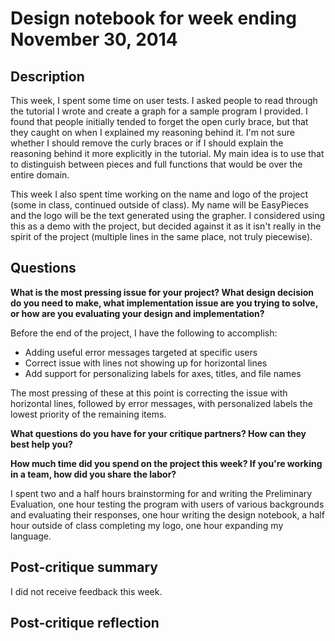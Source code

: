 # Design notebook for week ending November 30, 2014

## Description

This week, I spent some time on user tests. I asked people to read through the
tutorial I wrote and create a graph for a sample program I provided. I found
that people initially tended to forget the open curly brace, but that they 
caught on when I explained my reasoning behind it. I'm not sure whether I should
remove the curly braces or if I should explain the reasoning behind it more
explicitly in the tutorial. My main idea is to use that to distinguish between
pieces and full functions that would be over the entire domain. 

This week I also spent time working on the name and logo of the project (some in
class, continued outside of class). My name will be EasyPieces and the logo will
be the text generated using the grapher. I considered using this as a demo with
the project, but decided against it as it isn't really in the spirit of the
project (multiple lines in the same place, not truly piecewise).

## Questions

**What is the most pressing issue for your project? What design decision do
you need to make, what implementation issue are you trying to solve, or how
are you evaluating your design and implementation?**

Before the end of the project, I have the following to accomplish: 
* Adding useful error messages targeted at specific users
* Correct issue with lines not showing up for horizontal lines
* Add support for personalizing labels for axes, titles, and file names

The most pressing of these at this point is correcting the issue with horizontal
lines, followed by error messages, with personalized labels the lowest priority
of the remaining items. 

**What questions do you have for your critique partners? How can they best help
you?**

**How much time did you spend on the project this week? If you're working in a
team, how did you share the labor?**

I spent two and a half hours brainstorming for and writing the Preliminary 
Evaluation, one hour testing the program with users of various backgrounds and
evaluating their responses, one hour writing the design notebook, a half hour
outside of class completing my logo, one hour expanding my language. 

## Post-critique summary

I did not receive feedback this week.

## Post-critique reflection
